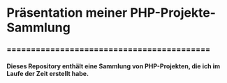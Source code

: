 # Präsentation meiner PHP-Projekte-Sammlung
### ==========================================
#### Dieses Repository enthält eine Sammlung von PHP-Projekten, die ich im Laufe der Zeit erstellt habe.